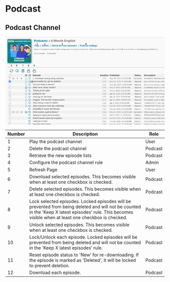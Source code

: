 # Podcast

## Podcast Channel

![Podcast Channel](../figures/podcast-channel.jpg)

| Number | Description | Role | 
| --- | --- | --- |
| 1 | Play the podcast channel | User |
| 2 | Delete the podcast channel | Podcast |
| 3 | Retrieve the new episode lists | Podcast |
| 4 | Configure the podcast channel rule | Admin |
| 5 | Refresh Page | User |
| 6 | Download selected episodes. This becomes visible when at least one checkbox is checked.| Podcast |
| 7 | Delete selected episodes.  This becomes visible when at least one checkbox is checked. | Podcast |
| 8 | Lock selected episodes. Locked episodes will be prevented from being deleted and will not be counted in the 'Keep X latest episodes' rule.  This becomes visible when at least one checkbox is checked. | Podcast |
| 9 | Unlock selected episodes.  This becomes visible when at least one checkbox is checked. | Podcast |
|10 | Lock/Unlock each episode. Locked episodes will be prevented from being deleted and will not be counted in the 'Keep X latest episodes' rule. | Podcast |
|11 | Reset episode status to 'New' for re-downloading. If the episode is marked as 'Deleted', it will be locked to prevent deletion. | Podcast |
|12 | Download each episode. | Podcast |
